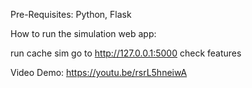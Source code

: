 Pre-Requisites: Python, Flask

How to run the simulation web app:

run cache sim
go to http://127.0.0.1:5000
check features

Video Demo:
https://youtu.be/rsrL5hneiwA 